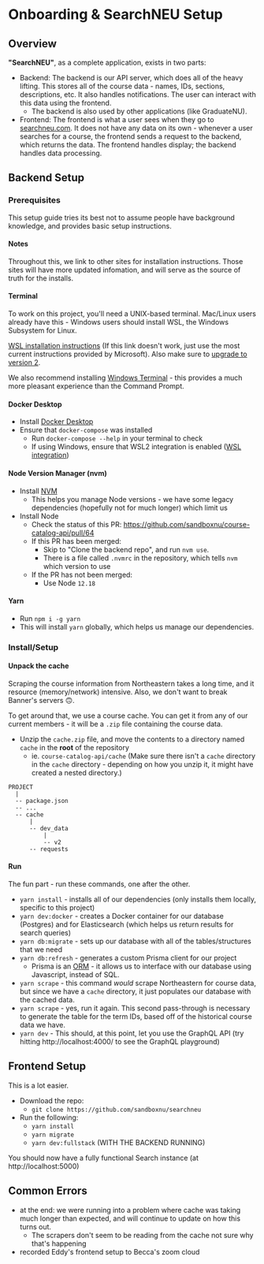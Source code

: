 # Onboarding & SearchNEU Setup

## Overview

**"SearchNEU"**, as a complete application, exists in two parts:

- Backend: The backend is our API server, which does all of the heavy lifting. This stores all of the course data - names, IDs, sections, descriptions, etc. It also handles notifications. The user can interact with this data using the frontend.
  - The backend is also used by other applications (like GraduateNU).
- Frontend: The frontend is what a user sees when they go to [searchneu.com](https://searchneu.com). It does not have any data on its own - whenever a user searches for a course, the frontend sends a request to the backend, which returns the data. The frontend handles display; the backend handles data processing.

## Backend Setup

### Prerequisites

This setup guide tries its best not to assume people have background knowledge, and provides basic setup instructions.

#### Notes

Throughout this, we link to other sites for installation instructions. Those sites will have more updated infomation, and will serve as the source of truth for the installs.

#### Terminal

To work on this project, you\'ll need a UNIX-based terminal. Mac/Linux users already have this - Windows users should install WSL, the Windows Subsystem for Linux.

[WSL installation instructions](https://docs.microsoft.com/en-us/windows/wsl/install-win10) (If this link doesn\'t work, just use the most current instructions provided by Microsoft). Also make sure to [upgrade to version 2](https://docs.microsoft.com/en-us/windows/wsl/install#upgrade-version-from-wsl-1-to-wsl-2).

We also recommend installing [Windows Terminal](https://docs.microsoft.com/en-us/windows/terminal/install) - this provides a much more pleasant experience than the Command Prompt.

#### Docker Desktop

- Install [Docker Desktop](https://docs.docker.com/desktop)
- Ensure that `docker-compose` was installed
  - Run `docker-compose --help` in your terminal to check
  - If using Windows, ensure that WSL2 integration is enabled ([WSL integration](https://docs.docker.com/desktop/windows/wsl/))

#### Node Version Manager (nvm)

- Install [NVM](https://github.com/nvm-sh/nvm)
  - This helps you manage Node versions - we have some legacy dependencies (hopefully not for much longer) which limit us
- Install Node
  - Check the status of this PR: https://github.com/sandboxnu/course-catalog-api/pull/64
  - If this PR has been merged:
    - Skip to "Clone the backend repo", and run `nvm use`.
    - There is a file called `.nvmrc` in the repository, which tells `nvm` which version to use
  - If the PR has not been merged:
    - Use Node `12.18`

#### Yarn

- Run `npm i -g yarn`
- This will install `yarn` globally, which helps us manage our dependencies.

### Install/Setup

#### Unpack the cache

Scraping the course information from Northeastern takes a long time, and it resource (memory/network) intensive. Also, we don\'t want to break Banner\'s servers 🙃.

To get around that, we use a course cache. You can get it from any of our current members - it will be a `.zip` file containing the course data.

- Unzip the `cache.zip` file, and move the contents to a directory named `cache` in the **root** of the repository
  - ie. `course-catalog-api/cache` (Make sure there isn\'t a `cache` directory in the `cache` directory - depending on how you unzip it, it might have created a nested directory.)

```
PROJECT
  |
  -- package.json
  -- ...
  -- cache
      |
      -- dev_data
          |
          -- v2
      -- requests
```

#### Run

The fun part - run these commands, one after the other.

- `yarn install` - installs all of our dependencies (only installs them locally, specific to this project)
- `yarn dev:docker` - creates a Docker container for our database (Postgres) and for Elasticsearch (which helps us return results for search queries)
- `yarn db:migrate` - sets up our database with all of the tables/structures that we need
- `yarn db:refresh` - generates a custom Prisma client for our project
  - Prisma is an [ORM](https://en.wikipedia.org/wiki/Object-relational_mapping) - it allows us to interface with our database using Javascript, instead of SQL.
- `yarn scrape` - this command _would_ scrape Northeastern for course data, but since we have a `cache` directory, it just populates our database with the cached data.
- `yarn scrape` - yes, run it again. This second pass-through is necessary to generate the table for the term IDs, based off of the historical course data we have.
- `yarn dev` - This should, at this point, let you use the GraphQL API (try hitting http://localhost:4000/ to see the GraphQL playground)

## Frontend Setup

This is a lot easier.

- Download the repo:
  - `git clone https://github.com/sandboxnu/searchneu`
- Run the following:
  - `yarn install`
  - `yarn migrate`
  - `yarn dev:fullstack` (WITH THE BACKEND RUNNING)

You should now have a fully functional Search instance (at http://localhost:5000)

## Common Errors

- at the end: we were running into a problem where cache was taking much longer than expected, and will continue to update on how this turns out.
  - The scrapers don\'t seem to be reading from the cache not sure why that\'s happening
- recorded Eddy\'s frontend setup to Becca\'s zoom cloud
